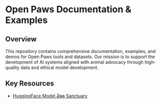 # Open Paws Documentation & Examples

## Overview
This repository contains comprehensive documentation, examples, and demos for Open Paws tools and datasets. Our mission is to support the development of AI systems aligned with animal advocacy through high-quality data and ethical model development.

## Key Resources
- [HuggingFace Model ~~Zoo~~ Sanctuary](https://huggingface.co/open-paws)
